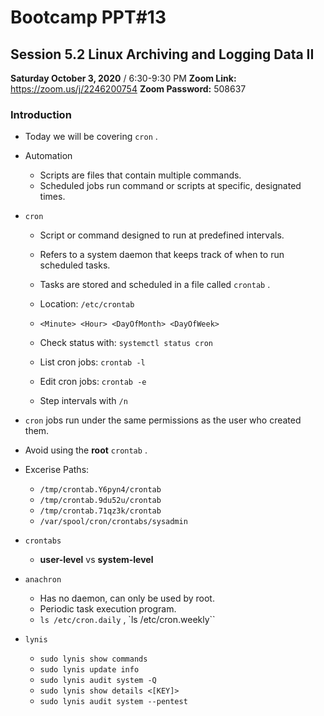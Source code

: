 

# Bootcamp PPT#13
## Session 5.2 Linux Archiving and Logging Data II
**Saturday October 3, 2020** / 6:30-9:30 PM
**Zoom Link:** https://zoom.us/j/2246200754 
**Zoom Password:** 508637

### Introduction

- Today we will be covering `cron` .

- Automation
  - Scripts are files that contain multiple commands.
  - Scheduled jobs run command or scripts at specific, designated times.

- `cron`

  - Script or command designed to run at predefined intervals.
  - Refers to a system daemon that keeps track of when to run scheduled tasks.
  - Tasks are stored and scheduled in a file called `crontab` . 
  - Location: `/etc/crontab`
  - `<Minute> <Hour> <DayOfMonth> <DayOfWeek>`

  - Check status with: `systemctl status cron`
  - List cron jobs: `crontab -l` 
  - Edit cron jobs: `crontab -e`

  - Step intervals with `/n`

- `cron` jobs run under the same permissions as the user who created them.
- Avoid using the **root** `crontab` .
- Excerise Paths:
  - `/tmp/crontab.Y6pyn4/crontab`
  - `/tmp/crontab.9du52u/crontab `
  - `/tmp/crontab.71qz3k/crontab`  
  - `/var/spool/cron/crontabs/sysadmin`

- `crontabs`
  - **user-level** vs **system-level**
- `anachron`
  - Has no daemon, can only be used by root.
  - Periodic task execution program.
  - `ls /etc/cron.daily` , `ls /etc/cron.weekly``
- `lynis`
  - `sudo lynis show commands`
  - `sudo lynis update info`
  - `sudo lynis audit system -Q`
  - `sudo lynis show details <[KEY]>`
  - `sudo lynis audit system --pentest`

